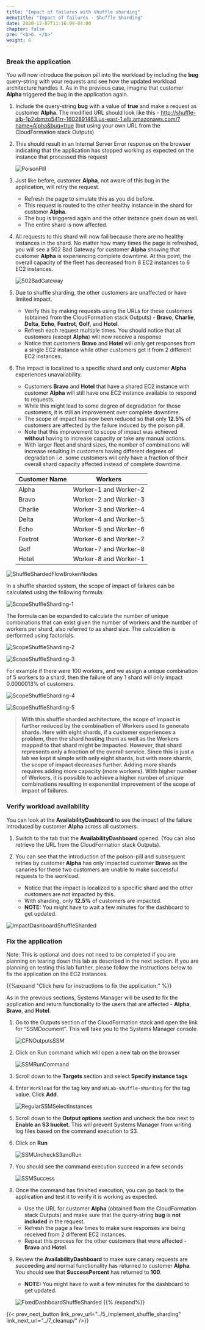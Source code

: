 ```yaml
---
title: "Impact of failures with shuffle sharding"
menutitle: "Impact of failures - Shuffle Sharding"
date: 2020-12-07T11:16:09-04:00
chapter: false
pre: "<b>6. </b>"
weight: 6
---
```


### Break the application

You will now introduce the poison pill into the workload by including the **bug** query-string with your requests and see how the updated workload architecture handles it. As in the previous case, imagine that customer **Alpha** triggered the bug in the application again.

1. Include the query-string **bug** with a value of **true** and make a request as customer **Alpha**. The modified URL should look like this - http://shuffle-alb-1p2xbmzo541rr-1602891463.us-east-1.elb.amazonaws.com/?name=Alpha&bug=true (but using your own URL from the CloudFormation stack Outputs)
1. This should result in an Internal Server Error response on the browser indicating that the application has stopped working as expected on the instance that processed this request

    ![PoisonPill](/Reliability/300_Fault_Isolation_with_Shuffle_Sharding/Images/PoisonPill.png?classes=lab_picture_auto)

1. Just like before, customer **Alpha**, not aware of this bug in the application, will retry the request.
    * Refresh the page to simulate this as you did before.
    * This request is routed to the other healthy instance in the shard for customer **Alpha**.
    * The bug is triggered again and the other instance goes down as well.
    * The entire shard is now affected.
1. All requests to this shard will now fail because there are no healthy instances in the shard. No matter how many times the page is refreshed, you will see a 502 Bad Gateway for customer **Alpha** showing that customer **Alpha** is experiencing complete downtime. At this point, the overall capacity of the fleet has decreased from 8 EC2 instances to 6 EC2 instances.

    ![502BadGateway](/Reliability/300_Fault_Isolation_with_Shuffle_Sharding/Images/502BadGateway.png?classes=lab_picture_auto)

1. Due to shuffle sharding, the other customers are unaffected or have limited impact.
    * Verify this by making requests using the URLs for these customers (obtained from the CloudFormation stack Outputs) - **Bravo**, **Charlie**, **Delta**, **Echo**, **Foxtrot**, **Golf**, and **Hotel**.
    * Refresh each request multiple times. You should notice that all customers (except **Alpha**) will now receive a response
    * Notice that customers **Bravo** and **Hotel** will only get responses from a single EC2 instance while other customers get it from 2 different EC2 instances.

1. The impact is localized to a specific shard and only customer **Alpha** experiences unavailability.
    * Customers **Bravo** and **Hotel** that have a shared EC2 instance with customer **Alpha** will still have one EC2 instance available to respond to requests.
    * While this might lead to some degree of degradation for those customers, it is still an improvement over complete downtime.
    * The scope of impact has now been reduced so that only **12.5%** of customers are affected by the failure induced by the poison pill.
    * Note that this improvement to scope of impact was achieved **without** having to increase capacity or take any manual actions.
    * With larger fleet and shard sizes, the number of combinations will increase resulting in customers having different degrees of degradation i.e. some customers will only have a fraction of their overall shard capacity affected instead of complete downtime.

    | **Customer Name** | **Workers**         |
    |-------------------|-------------------|
    | Alpha             | Worker-1 and Worker-2 |
    | Bravo             | Worker-2 and Worker-3 |
    | Charlie           | Worker-3 and Worker-4 |
    | Delta             | Worker-4 and Worker-5 |
    | Echo              | Worker-5 and Worker-6 |
    | Foxtrot           | Worker-6 and Worker-7 |
    | Golf              | Worker-7 and Worker-8 |
    | Hotel             | Worker-8 and Worker-1 |

![ShuffleShardedFlowBrokenNodes](/Reliability/300_Fault_Isolation_with_Shuffle_Sharding/Images/ShuffleShardedFlowBrokenNodes.png?classes=lab_picture_auto)

In a shuffle sharded system, the scope of impact of failures can be calculated using the following formula:

![ScopeShuffleSharding-1](/Reliability/300_Fault_Isolation_with_Shuffle_Sharding/Images/ScopeShuffleSharding-1.png?classes=lab_picture_auto)

The formula can be expanded to calculate the number of unique combinations that can exist given the number of workers and the number of workers per shard, also referred to as shard size. The calculation is performed using factorials.

![ScopeShuffleSharding-2](/Reliability/300_Fault_Isolation_with_Shuffle_Sharding/Images/ScopeShuffleSharding-2.png?classes=lab_picture_auto)

![ScopeShuffleSharding-3](/Reliability/300_Fault_Isolation_with_Shuffle_Sharding/Images/ScopeShuffleSharding-3.png?classes=lab_picture_auto)

For example if there were 100 workers, and we assign a unique combination of 5 workers to a shard, then the failure of any 1 shard will only impact 0.0000013% of customers.

![ScopeShuffleSharding-4](/Reliability/300_Fault_Isolation_with_Shuffle_Sharding/Images/ScopeShuffleSharding-4.png?classes=lab_picture_auto)

![ScopeShuffleSharding-5](/Reliability/300_Fault_Isolation_with_Shuffle_Sharding/Images/ScopeShuffleSharding-5.png?classes=lab_picture_auto)

> **With this shuffle sharded architecture, the scope of impact is further reduced by the combination of Workers used to generate shards. Here with eight shards, if a customer experiences a problem, then the shard hosting them as well as the Workers mapped to that shard might be impacted. However, that shard represents only a fraction of the overall service. Since this is just a lab we kept it simple with only eight shards, but with more shards, the scope of impact decreases further. Adding more shards requires adding more capacity (more workers). With higher number of Workers, it is possible to achieve a higher number of unique combinations resulting in exponential improvement of the scope of impact of failures.**

### Verify workload availability

You can look at the **AvailabilityDashboard** to see the impact of the failure introduced by customer **Alpha** across all customers.

1. Switch to the tab that the **AvailabilityDashboard** opened. (You can also retrieve the URL from the CloudFormation stack Outputs).

1. You can see that the introduction of the poison-pill and subsequent retries by customer **Alpha** has only impacted customer **Bravo** as the canaries for these two customers are unable to make successful requests to the workload.
    * Notice that the impact is localized to a specific shard and the other customers are not impacted by this.
    * With sharding, only **12.5%** of customers are impacted.
    * **NOTE:** You might have to wait a few minutes for the dashboard to get updated.

  ![ImpactDashboardShuffleSharded](/Reliability/300_Fault_Isolation_with_Shuffle_Sharding/Images/ImpactDashboardShuffleSharded.png?classes=lab_picture_auto)

### Fix the application

Note: This is optional and does not need to be completed if you are planning on tearing down this lab as described in the next section. If you are planning on testing this lab further, please follow the instructions below to fix the application on the EC2 instances.

{{%expand "Click here for instructions to fix the application:" %}}

As in the previous sections, Systems Manager will be used to fix the application and return functionality to the users that are affected - **Alpha**, **Bravo**, and **Hotel**.

1. Go to the Outputs section of the CloudFormation stack and open the link for “SSMDocument”. This will take you to the Systems Manager console.

    ![CFNOutputsSSM](/Reliability/300_Fault_Isolation_with_Shuffle_Sharding/Images/CFNOutputsSSM.png?classes=lab_picture_auto)

1. Click on Run command which will open a new tab on the browser

    ![SSMRunCommand](/Reliability/300_Fault_Isolation_with_Shuffle_Sharding/Images/SSMRunCommand.png?classes=lab_picture_auto)

1. Scroll down to the **Targets** section and select **Specify instance tags**
1. Enter `Workload` for the tag key and `WALab-shuffle-sharding` for the tag value. Click **Add**.

    ![RegularSSMSelectInstances](/Reliability/300_Fault_Isolation_with_Shuffle_Sharding/Images/RegularSSMSelectInstances.png?classes=lab_picture_auto)

1. Scroll down to the **Output options** section and uncheck the box next to **Enable an S3 bucket**. This will prevent Systems Manager from writing log files based on the command execution to S3.
1. Click on **Run**

    ![SSMUncheckS3andRun](/Reliability/300_Fault_Isolation_with_Shuffle_Sharding/Images/SSMUncheckS3andRun.png?classes=lab_picture_auto)

1. You should see the command execution succeed in a few seconds

    ![SSMSuccess](/Reliability/300_Fault_Isolation_with_Shuffle_Sharding/Images/SSMSuccess.png?classes=lab_picture_auto)

1. Once the command has finished execution, you can go back to the application and test it to verify it is working as expected.
    * Use the URL for customer **Alpha** (obtained from the CloudFormation stack Outputs) and make sure that the query-string **bug** is **not included** in the request.
    * Refresh the page a few times to make sure responses are being received from 2 different EC2 instances.
    * Repeat this process for the other customers that were affected - **Bravo** and **Hotel**.

1. Review the **AvailabilityDashboard** to make sure canary requests are succeeding and normal functionality has returned to customer **Alpha**. You should see that **SuccessPercent** has returned to **100**.
    * **NOTE:** You might have to wait a few minutes for the dashboard to get updated.

    ![FixedDashboardShuffleSharded](/Reliability/300_Fault_Isolation_with_Shuffle_Sharding/Images/FixedDashboardShuffleSharded.png?classes=lab_picture_auto)
{{% /expand%}}

{{< prev_next_button link_prev_url="../5_implement_shuffle_sharding" link_next_url="../7_cleanup/" />}}
